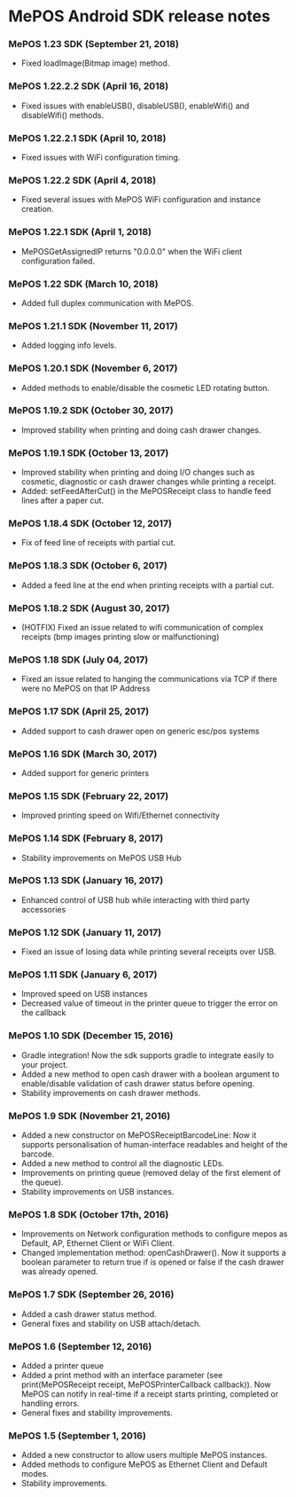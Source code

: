 MePOS Android SDK release notes
================================

### MePOS 1.23 SDK (September 21, 2018)
- Fixed loadImage(Bitmap image) method.

### MePOS 1.22.2.2 SDK (April 16, 2018)
- Fixed issues with enableUSB(), disableUSB(), enableWifi() and disableWifi() methods.

### MePOS 1.22.2.1 SDK (April 10, 2018)
- Fixed issues with WiFi configuration timing.

### MePOS 1.22.2 SDK (April 4, 2018)
- Fixed several issues with MePOS WiFi configuration and instance creation.

### MePOS 1.22.1 SDK (April 1, 2018)
- MePOSGetAssignedIP returns "0.0.0.0" when the WiFi client configuration failed.

### MePOS 1.22 SDK (March 10, 2018)
- Added full duplex communication with MePOS.

### MePOS 1.21.1 SDK (November 11, 2017)
- Added logging info levels.

### MePOS 1.20.1 SDK (November 6, 2017)
- Added methods to enable/disable the cosmetic LED rotating button.

### MePOS 1.19.2 SDK (October 30, 2017)
- Improved stability when printing and doing cash drawer changes.

### MePOS 1.19.1 SDK (October 13, 2017)
- Improved stability when printing and doing I/O changes such as cosmetic, diagnostic or cash drawer changes while printing a receipt.
- Added: setFeedAfterCut() in the MePOSReceipt class to handle feed lines after a paper cut.

### MePOS 1.18.4 SDK (October 12, 2017)
- Fix of feed line of receipts with partial cut.

### MePOS 1.18.3 SDK (October 6, 2017)
- Added a feed line at the end when printing receipts with a partial cut.

### MePOS 1.18.2 SDK (August 30, 2017)
- (HOTFIX) Fixed an issue related to wifi communication of complex receipts (bmp images printing slow or malfunctioning)

### MePOS 1.18 SDK (July 04, 2017)
- Fixed an issue related to hanging the communications via TCP if there were no MePOS on that IP Address

### MePOS 1.17 SDK (April 25, 2017)
- Added support to cash drawer open on generic esc/pos systems

### MePOS 1.16 SDK (March 30, 2017)
- Added support for generic printers

### MePOS 1.15 SDK (February 22, 2017)
- Improved printing speed on Wifi/Ethernet connectivity

### MePOS 1.14 SDK (February 8, 2017)
- Stability improvements on MePOS USB Hub

### MePOS 1.13 SDK (January 16, 2017)
- Enhanced control of USB hub while interacting with third party accessories

### MePOS 1.12 SDK (January 11, 2017)
- Fixed an issue of losing data while printing several receipts over USB.

### MePOS 1.11 SDK (January 6, 2017)
- Improved speed on USB instances
- Decreased value of timeout in the printer queue to trigger the error on the callback

### MePOS 1.10 SDK (December 15, 2016)
- Gradle integration! Now the sdk supports gradle to integrate easily to your project.
- Added a new method to open cash drawer with a boolean argument to enable/disable validation of cash drawer status before opening.
- Stability improvements on cash drawer methods.

### MePOS 1.9 SDK (November 21, 2016)
- Added a new constructor on MePOSReceiptBarcodeLine: Now it supports personalisation of human-interface readables and height of the barcode.
- Added a new method to control all the diagnostic LEDs.
- Improvements on printing queue (removed delay of the first element of the queue).
- Stability improvements on USB instances.

### MePOS 1.8 SDK (October 17th, 2016)
- Improvements on Network configuration methods to configure mepos as Default, AP, Ethernet Client or WiFi Client.
- Changed implementation method: openCashDrawer(). Now it supports a boolean parameter to return true if is opened or false if the cash drawer was already opened.

### MePOS 1.7 SDK (September 26, 2016)
- Added a cash drawer status method.
- General fixes and stability on USB attach/detach.

### MePOS 1.6 (September 12, 2016)
- Added a printer queue
- Added a print method with an interface parameter (see print(MePOSReceipt receipt, MePOSPrinterCallback callback)). Now MePOS can notify in real-time if a receipt starts printing, completed or handling errors.
- General fixes and stability improvements.

### MePOS 1.5 (September 1, 2016)
- Added a new constructor to allow users multiple MePOS instances.
- Added methods to configure MePOS as Ethernet Client and Default modes.
- Stability improvements.
